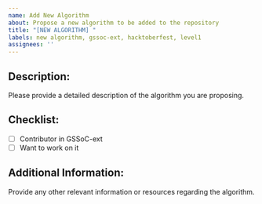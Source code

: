 ```yaml
---
name: Add New Algorithm
about: Propose a new algorithm to be added to the repository
title: "[NEW ALGORITHM] "
labels: new algorithm, gssoc-ext, hacktoberfest, level1
assignees: ''
---
```


## Description:
Please provide a detailed description of the algorithm you are proposing.

## Checklist:
- [ ] Contributor in GSSoC-ext
- [ ] Want to work on it

## Additional Information:
Provide any other relevant information or resources regarding the algorithm.
